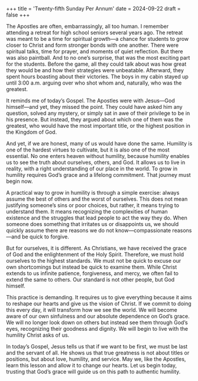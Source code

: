 +++
title = 'Twenty-fifth Sunday Per Annum'
date = 2024-09-22
draft = false
+++

The Apostles are often, embarrassingly, all too human. I remember attending a retreat for high school seniors several years ago. The retreat was meant to be a time for spiritual growth—a chance for students to grow closer to Christ and form stronger bonds with one another. There were spiritual talks, time for prayer, and moments of quiet reflection. But there was also paintball. And to no one’s surprise, that was the most exciting part for the students. Before the game, all they could talk about was how great they would be and how their strategies were unbeatable. Afterward, they spent hours boasting about their victories. The boys in my cabin stayed up until 3:00 a.m. arguing over who shot whom and, naturally, who was the greatest.


It reminds me of today’s Gospel. The Apostles were with Jesus—God himself—and yet, they missed the point. They could have asked him any question, solved any mystery, or simply sat in awe of their privilege to be in his presence. But instead, they argued about which one of them was the greatest, who would have the most important title, or the highest position in the Kingdom of God.


And yet, if we are honest, many of us would have done the same. Humility is one of the hardest virtues to cultivate, but it is also one of the most essential. No one enters heaven without humility, because humility enables us to see the truth about ourselves, others, and God. It allows us to live in reality, with a right understanding of our place in the world. To grow in humility requires God’s grace and a lifelong commitment. That journey must begin now.


A practical way to grow in humility is through a simple exercise: always assume the best of others and the worst of ourselves. This does not mean justifying someone’s sins or poor choices, but rather, it means trying to understand them. It means recognizing the complexities of human existence and the struggles that lead people to act the way they do. When someone does something that irritates us or disappoints us, we should quickly assume there are reasons we do not know—compassionate reasons—and be quick to forgive.


But for ourselves, it is different. As Christians, we have received the grace of God and the enlightenment of the Holy Spirit. Therefore, we must hold ourselves to the highest standards. We must not be quick to excuse our own shortcomings but instead be quick to examine them. While Christ extends to us infinite patience, forgiveness, and mercy, we often fail to extend the same to others. Our standard is not other people, but God himself.


This practice is demanding. It requires us to give everything because it aims to reshape our hearts and give us the vision of Christ. If we commit to doing this every day, it will transform how we see the world. We will become aware of our own sinfulness and our absolute dependence on God’s grace. We will no longer look down on others but instead see them through God’s eyes, recognizing their goodness and dignity. We will begin to live with the humility Christ asks of us.


In today’s Gospel, Jesus tells us that if we want to be first, we must be last and the servant of all. He shows us that true greatness is not about titles or positions, but about love, humility, and service. May we, like the Apostles, learn this lesson and allow it to change our hearts. Let us begin today, trusting that God’s grace will guide us on this path to authentic humility.
